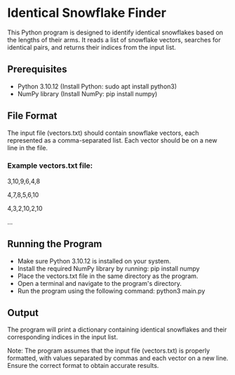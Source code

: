 # Identical Snowflake Finder
This Python program is designed to identify identical snowflakes based on the lengths of their arms. It reads a list of snowflake vectors, searches for identical pairs, and returns their indices from the input list.

## Prerequisites
- Python 3.10.12 (Install Python: sudo apt install python3)
- NumPy library (Install NumPy: pip install numpy)

## File Format

The input file (vectors.txt) should contain snowflake vectors, each represented as a comma-separated list. Each vector should be on a new line in the file.

### Example vectors.txt file:

3,10,9,6,4,8

4,7,8,5,6,10

4,3,2,10,2,10

...

## Running the Program
- Make sure Python 3.10.12 is installed on your system.
- Install the required NumPy library by running: pip install numpy
- Place the vectors.txt file in the same directory as the program.
- Open a terminal and navigate to the program's directory.
- Run the program using the following command: python3 main.py

## Output
The program will print a dictionary containing identical snowflakes and their corresponding indices in the input list.

Note: The program assumes that the input file (vectors.txt) is properly formatted, with values separated by commas and each vector on a new line. Ensure the correct format to obtain accurate results.